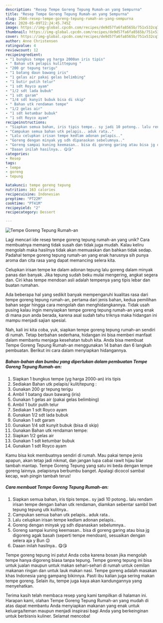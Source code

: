 ```yaml
---
description: "Resep Tempe Goreng Tepung Rumah-an yang Sempurna"
title: "Resep Tempe Goreng Tepung Rumah-an yang Sempurna"
slug: 2566-resep-tempe-goreng-tepung-rumah-an-yang-sempurna
date: 2020-05-09T22:24:45.745Z
image: https://img-global.cpcdn.com/recipes/de9d57fa6fa8565b/751x532cq70/tempe-goreng-tepung-rumah-an-foto-resep-utama.jpg
thumbnail: https://img-global.cpcdn.com/recipes/de9d57fa6fa8565b/751x532cq70/tempe-goreng-tepung-rumah-an-foto-resep-utama.jpg
cover: https://img-global.cpcdn.com/recipes/de9d57fa6fa8565b/751x532cq70/tempe-goreng-tepung-rumah-an-foto-resep-utama.jpg
author: Anne Christensen
ratingvalue: 4
reviewcount: 12
recipeingredient:
- "1 bungkus tempe yg harga 2000an iris tipis"
- " Bahan utk pelapis kulittepung "
- "200 gr tepung terigu"
- "1 batang daun bawang iris"
- "1 gelas air pakai gelas belimbing"
- "1 butir putih telur"
- "1 sdt Royco ayam"
- "1/2 sdt lada bubuk"
- "1 sdt garam"
- "1/4 sdt kunyit bubuk bisa di skip"
- " Bahan utk rendaman tempe"
- "1/2 gelas air"
- "1 sdt ketumbar bubuk"
- "1 sdt Royco ayam"
recipeinstructions:
- "Siapkan semua bahan, iris tipis tempe.. sy jadi 10 potong.. lalu rendam irisan tempe dengan bahan utk rendaman, diamkan sebentar sambil bwt tepung tepung utk kulitnya.."
- "Campukan semua bahan utk pelapis.. aduk rata.."
- "Lalu celupkan irisan tempe kedlam adonan pelapis.."
- "Goreng dengan minyak yg sdh dipanaskan sebelumnya.."
- "Goreng sampai kuning keemasan.. bisa di goreng garing atau bisa jg digoreng agak basah (seperti tempe mendoan), sesuaikan dengan selera aja y Bun 😉"
- "Daaan inilah hasilnya.. 😋😘"
categories:
- Resep
tags:
- tempe
- goreng
- tepung

katakunci: tempe goreng tepung 
nutrition: 163 calories
recipecuisine: Indonesian
preptime: "PT22M"
cooktime: "PT41M"
recipeyield: "2"
recipecategory: Dessert

---
```



![Tempe Goreng Tepung Rumah-an](https://img-global.cpcdn.com/recipes/de9d57fa6fa8565b/751x532cq70/tempe-goreng-tepung-rumah-an-foto-resep-utama.jpg)

Lagi mencari ide resep tempe goreng tepung rumah-an yang unik? Cara membuatnya memang tidak susah dan tidak juga mudah. Kalau keliru mengolah maka hasilnya tidak akan memuaskan dan bahkan tidak sedap. Padahal tempe goreng tepung rumah-an yang enak harusnya sih punya aroma dan cita rasa yang dapat memancing selera kita.

Celupkan irisan tempe ke dalam adonan tepung lalu goreng dalam minyak panas dan banyak. Jika tepung sudah beku mulai mengering, angkat segera dan. Ciri khas tempe mendoan asli adalah tempenya yang tipis lebar dan buatan rumahan.

Ada beberapa hal yang sedikit banyak mempengaruhi kualitas rasa dari tempe goreng tepung rumah-an, pertama dari jenis bahan, kedua pemilihan bahan segar hingga cara mengolah dan menghidangkannya. Tidak usah pusing kalau ingin menyiapkan tempe goreng tepung rumah-an yang enak di mana pun anda berada, karena asal sudah tahu triknya maka hidangan ini mampu menjadi sajian spesial.


Nah, kali ini kita coba, yuk, siapkan tempe goreng tepung rumah-an sendiri di rumah. Tetap berbahan sederhana, hidangan ini bisa memberi manfaat dalam membantu menjaga kesehatan tubuh kita. Anda bisa membuat Tempe Goreng Tepung Rumah-an menggunakan 14 bahan dan 6 langkah pembuatan. Berikut ini cara dalam menyiapkan hidangannya.

<!--inarticleads1-->

##### Bahan-bahan dan bumbu yang diperlukan dalam pembuatan Tempe Goreng Tepung Rumah-an:

1. Siapkan 1 bungkus tempe (yg harga 2000-an) iris tipis
1. Sediakan  Bahan utk pelapis/ kulit/tepung :
1. Gunakan 200 gr tepung terigu
1. Ambil 1 batang daun bawang (iris)
1. Gunakan 1 gelas air (pakai gelas belimbing)
1. Ambil 1 butir putih telur
1. Sediakan 1 sdt Royco ayam
1. Gunakan 1/2 sdt lada bubuk
1. Gunakan 1 sdt garam
1. Gunakan 1/4 sdt kunyit bubuk (bisa di skip)
1. Gunakan  Bahan utk rendaman tempe:
1. Siapkan 1/2 gelas air
1. Gunakan 1 sdt ketumbar bubuk
1. Gunakan 1 sdt Royco ayam


Kamu bisa kok membuatnya sendiri di rumah. Mau pakai tempe jenis apapun, akan tetap jadi nikmat, dan jangan lupa cabai rawit hijau biar tambah mantap. Tempe Goreng Tepung yang satu ini beda dengan tempe goreng lainnya. pelapisnya berbumbu banget. Apalagi dicocol sambal kecap, wah pingin tambah terus! 

<!--inarticleads2-->

##### Cara membuat Tempe Goreng Tepung Rumah-an:

1. Siapkan semua bahan, iris tipis tempe.. sy jadi 10 potong.. lalu rendam irisan tempe dengan bahan utk rendaman, diamkan sebentar sambil bwt tepung tepung utk kulitnya..
1. Campukan semua bahan utk pelapis.. aduk rata..
1. Lalu celupkan irisan tempe kedlam adonan pelapis..
1. Goreng dengan minyak yg sdh dipanaskan sebelumnya..
1. Goreng sampai kuning keemasan.. bisa di goreng garing atau bisa jg digoreng agak basah (seperti tempe mendoan), sesuaikan dengan selera aja y Bun 😉
1. Daaan inilah hasilnya.. 😋😘


Tempe goreng tepung ini patut Anda coba karena bosan jika mengolah tempe hanya digoreng biasa tanpa tepung. Tempe goreng tepung ini bisa untuk jualan maupun untuk makan sehari-sehari di rumah untuk cemilan makanan ringan dan untuk lauk makan nasi. Tempe goreng adalah masakan khas Indonesia yang gampang bikinnya. Pasti ibu kalian juga sering makan tempe goreng. Selain itu, tempe juga kaya akan kandungannya yang menyehatkan. 

Terima kasih telah membaca resep yang kami tampilkan di halaman ini. Harapan kami, olahan Tempe Goreng Tepung Rumah-an yang mudah di atas dapat membantu Anda menyiapkan makanan yang enak untuk keluarga/teman maupun menjadi inspirasi bagi Anda yang berkeinginan untuk berbisnis kuliner. Selamat mencoba!

